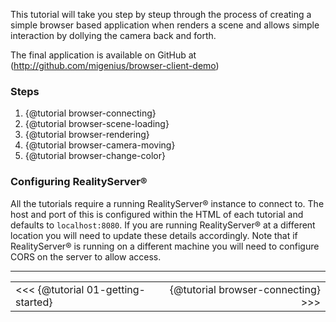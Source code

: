 This tutorial will take you step by steup through the process of creating a simple browser based application when renders a scene and allows simple interaction by dollying the camera back and forth.

The final application is available on GitHub at (http://github.com/migenius/browser-client-demo)

### Steps

1. {@tutorial browser-connecting}
2. {@tutorial browser-scene-loading}
3. {@tutorial browser-rendering}
4. {@tutorial browser-camera-moving}
5. {@tutorial browser-change-color}

### Configuring RealityServer&reg;
All the tutorials require a running RealityServer&reg; instance to connect to. The host and port of this is configured within the HTML of each tutorial and defaults to `localhost:8080`. If you are running RealityServer&reg; at a different location you will need to update these details accordingly. Note that if RealityServer&reg; is running on a different machine you will need to configure CORS on the server to allow access.

---
|||
|:-|-:|
|<<< {@tutorial 01-getting-started}|{@tutorial browser-connecting} >>>|